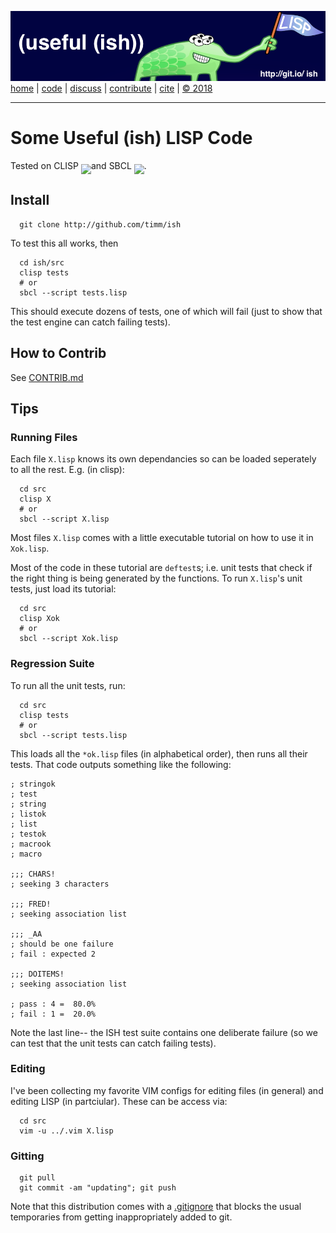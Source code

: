 [![](https://raw.githubusercontent.com/timm/ish/master/etc/img/banner.png)](https://github.com/timm/ish/blob/master/README.md)  
[home](http://git.io/ish)
| [code](https://github.com/timm/ish/tree/master/src)
| [discuss](https://github.com/timm/ish/issues)
| [contribute](https://github.com/timm/ish/blob/master/CONTRIB.md)
| [cite](https://github.com/timm/ish/blob/master/CITATION.md)
| [&copy; 2018](https://github.com/timm/ish/blob/master/LICENSE.md)

______

# Some  Useful (ish) LISP Code

Tested on CLISP <img align=middle src="https://clisp.sourceforge.io/clisp.png" height=30>and  SBCL <img  align=middle src="http://www.sbcl.org/sbclbutton.png" height=30>.

## Install

      git clone http://github.com/timm/ish

To test this all works, then

      cd ish/src
      clisp tests
      # or
      sbcl --script tests.lisp

This should execute dozens of tests, one of which will fail (just to show that the test engine can catch failing tests).

## How to Contrib

See [CONTRIB.md](CONTRIB.md)

## Tips

### Running Files

Each file `X.lisp` knows its own dependancies so can be loaded seperately
to all the rest. E.g. (in clisp):

      cd src
      clisp X
      # or
      sbcl --script X.lisp

Most files `X.lisp` comes with a  little executable tutorial on
how to use it in `Xok.lisp`.

Most of the code in these  tutorial are `deftest`s; i.e. unit tests
that check if the right thing is being generated by the functions.
To run  `X.lisp`'s  unit tests, just load its tutorial:

      cd src
      clisp Xok
      # or
      sbcl --script Xok.lisp

### Regression Suite

To run all the unit tests, run:
  
      cd src
      clisp tests
      # or
      sbcl --script tests.lisp

This loads all the `*ok.lisp` files (in alphabetical order), then runs
all their tests.
That code outputs something like the following:

```
; stringok
; test
; string
; listok
; list
; testok
; macrook
; macro

;;; CHARS!
; seeking 3 characters

;;; FRED!
; seeking association list

;;; _AA
; should be one failure
; fail : expected 2

;;; DOITEMS!
; seeking association list

; pass : 4 =  80.0%
; fail : 1 =  20.0%
```

Note the last line-- the ISH test suite contains one 
deliberate failure (so we can test that the unit tests
can catch failing tests).

### Editing

I've been collecting my favorite VIM configs for editing files
(in general) and editing LISP (in partciular). These can be access via:

      cd src
      vim -u ../.vim X.lisp

### Gitting

      git pull
      git commit -am "updating"; git push

Note that this distribution comes with a [.gitignore](.gitignore) that blocks
the usual temporaries from getting inappropriately added to git.


